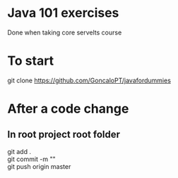 # Java 101 exercises
Done when taking core servelts course

# To start
git clone https://github.com/GoncaloPT/javafordummies

# After a code change
## In root project root folder
git add . <br>
git commit -m "<message>" <br>
git push origin master <br>
